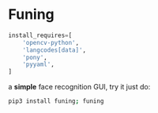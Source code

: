 # Funing
```python
install_requires=[
    'opencv-python',
    'langcodes[data]',
    'pony',
    'pyyaml',
]
```
a **simple** face recognition GUI, try it just do:  
```bash
pip3 install funing; funing
```